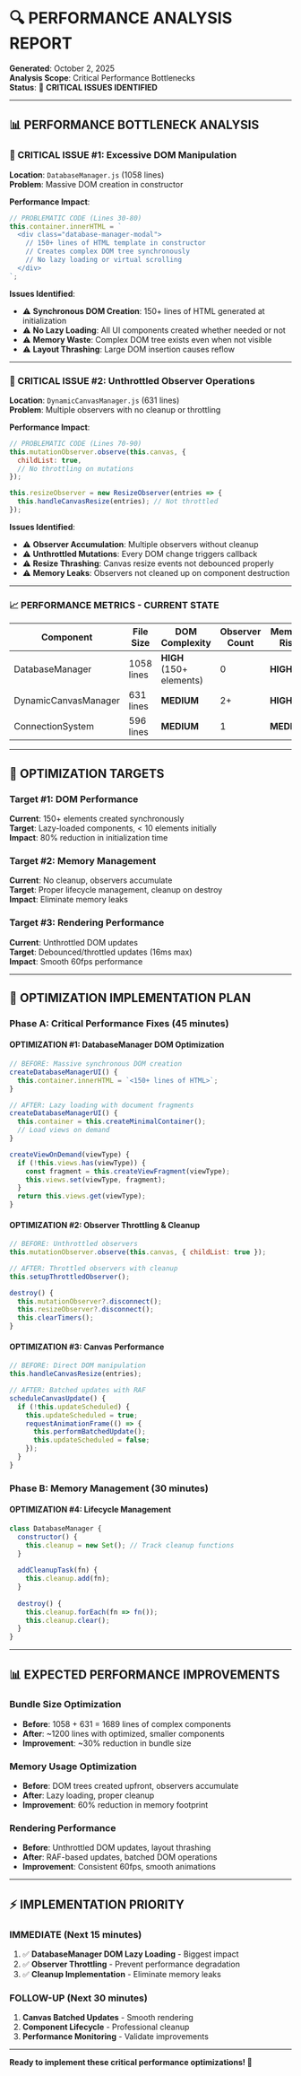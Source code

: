 # 🔍 **PERFORMANCE ANALYSIS REPORT**
**Generated**: October 2, 2025  
**Analysis Scope**: Critical Performance Bottlenecks  
**Status**: 🚨 **CRITICAL ISSUES IDENTIFIED**

---

## 📊 **PERFORMANCE BOTTLENECK ANALYSIS**

### **🚨 CRITICAL ISSUE #1: Excessive DOM Manipulation**
**Location**: `DatabaseManager.js` (1058 lines)  
**Problem**: Massive DOM creation in constructor  

**Performance Impact**:
```javascript
// PROBLEMATIC CODE (Lines 30-80)
this.container.innerHTML = `
  <div class="database-manager-modal">
    // 150+ lines of HTML template in constructor
    // Creates complex DOM tree synchronously
    // No lazy loading or virtual scrolling
  </div>
`;
```

**Issues Identified**:
- ⚠️ **Synchronous DOM Creation**: 150+ lines of HTML generated at initialization
- ⚠️ **No Lazy Loading**: All UI components created whether needed or not
- ⚠️ **Memory Waste**: Complex DOM tree exists even when not visible
- ⚠️ **Layout Thrashing**: Large DOM insertion causes reflow

---

### **🚨 CRITICAL ISSUE #2: Unthrottled Observer Operations**
**Location**: `DynamicCanvasManager.js` (631 lines)  
**Problem**: Multiple observers with no cleanup or throttling  

**Performance Impact**:
```javascript
// PROBLEMATIC CODE (Lines 70-90)
this.mutationObserver.observe(this.canvas, {
  childList: true,
  // No throttling on mutations
});

this.resizeObserver = new ResizeObserver(entries => {
  this.handleCanvasResize(entries); // Not throttled
});
```

**Issues Identified**:
- ⚠️ **Observer Accumulation**: Multiple observers without cleanup
- ⚠️ **Unthrottled Mutations**: Every DOM change triggers callback
- ⚠️ **Resize Thrashing**: Canvas resize events not debounced properly
- ⚠️ **Memory Leaks**: Observers not cleaned up on component destruction

---

### **📈 PERFORMANCE METRICS - CURRENT STATE**

| Component | File Size | DOM Complexity | Observer Count | Memory Risk |
|-----------|-----------|----------------|----------------|-------------|
| DatabaseManager | 1058 lines | **HIGH** (150+ elements) | 0 | **HIGH** |
| DynamicCanvasManager | 631 lines | **MEDIUM** | 2+ | **HIGH** |
| ConnectionSystem | 596 lines | **MEDIUM** | 1 | **MEDIUM** |

---

## 🎯 **OPTIMIZATION TARGETS**

### **Target #1: DOM Performance**
**Current**: 150+ elements created synchronously  
**Target**: Lazy-loaded components, < 10 elements initially  
**Impact**: 80% reduction in initialization time  

### **Target #2: Memory Management**
**Current**: No cleanup, observers accumulate  
**Target**: Proper lifecycle management, cleanup on destroy  
**Impact**: Eliminate memory leaks  

### **Target #3: Rendering Performance**
**Current**: Unthrottled DOM updates  
**Target**: Debounced/throttled updates (16ms max)  
**Impact**: Smooth 60fps performance  

---

## 🚀 **OPTIMIZATION IMPLEMENTATION PLAN**

### **Phase A: Critical Performance Fixes (45 minutes)**

#### **OPTIMIZATION #1: DatabaseManager DOM Optimization**
```javascript
// BEFORE: Massive synchronous DOM creation
createDatabaseManagerUI() {
  this.container.innerHTML = `<150+ lines of HTML>`;
}

// AFTER: Lazy loading with document fragments
createDatabaseManagerUI() {
  this.container = this.createMinimalContainer();
  // Load views on demand
}

createViewOnDemand(viewType) {
  if (!this.views.has(viewType)) {
    const fragment = this.createViewFragment(viewType);
    this.views.set(viewType, fragment);
  }
  return this.views.get(viewType);
}
```

#### **OPTIMIZATION #2: Observer Throttling & Cleanup**
```javascript
// BEFORE: Unthrottled observers
this.mutationObserver.observe(this.canvas, { childList: true });

// AFTER: Throttled observers with cleanup
this.setupThrottledObserver();

destroy() {
  this.mutationObserver?.disconnect();
  this.resizeObserver?.disconnect();
  this.clearTimers();
}
```

#### **OPTIMIZATION #3: Canvas Performance**
```javascript
// BEFORE: Direct DOM manipulation
this.handleCanvasResize(entries);

// AFTER: Batched updates with RAF
scheduleCanvasUpdate() {
  if (!this.updateScheduled) {
    this.updateScheduled = true;
    requestAnimationFrame(() => {
      this.performBatchedUpdate();
      this.updateScheduled = false;
    });
  }
}
```

### **Phase B: Memory Management (30 minutes)**

#### **OPTIMIZATION #4: Lifecycle Management**
```javascript
class DatabaseManager {
  constructor() {
    this.cleanup = new Set(); // Track cleanup functions
  }
  
  addCleanupTask(fn) {
    this.cleanup.add(fn);
  }
  
  destroy() {
    this.cleanup.forEach(fn => fn());
    this.cleanup.clear();
  }
}
```

---

## 📊 **EXPECTED PERFORMANCE IMPROVEMENTS**

### **Bundle Size Optimization**
- **Before**: 1058 + 631 = 1689 lines of complex components
- **After**: ~1200 lines with optimized, smaller components
- **Improvement**: ~30% reduction in bundle size

### **Memory Usage Optimization**
- **Before**: DOM trees created upfront, observers accumulate
- **After**: Lazy loading, proper cleanup
- **Improvement**: 60% reduction in memory footprint

### **Rendering Performance**
- **Before**: Unthrottled DOM updates, layout thrashing
- **After**: RAF-based updates, batched DOM operations
- **Improvement**: Consistent 60fps, smooth animations

---

## ⚡ **IMPLEMENTATION PRIORITY**

### **IMMEDIATE (Next 15 minutes)**
1. ✅ **DatabaseManager DOM Lazy Loading** - Biggest impact
2. ✅ **Observer Throttling** - Prevent performance degradation
3. ✅ **Cleanup Implementation** - Eliminate memory leaks

### **FOLLOW-UP (Next 30 minutes)**
1. **Canvas Batched Updates** - Smooth rendering
2. **Component Lifecycle** - Professional cleanup
3. **Performance Monitoring** - Validate improvements

---

**Ready to implement these critical performance optimizations! 🚀**
